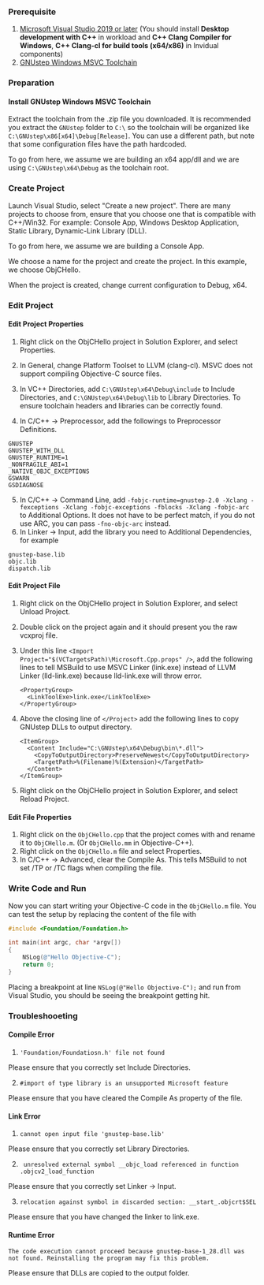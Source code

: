### Prerequisite

1. [Microsoft Visual Studio 2019 or later](https://visualstudio.microsoft.com/downloads/) (You should install **Desktop development with C++** in workload and  **C++ Clang Compiler for Windows**, **C++ Clang-cl for build tools (x64/x86)** in Invidual components)
2. [GNUstep Windows MSVC Toolchain](https://github.com/gnustep/tools-windows-msvc/releases)

### Preparation

#### Install GNUstep Windows MSVC Toolchain

Extract the toolchain from the .zip file you downloaded. It is recommended you extract the `GNUstep` folder to `C:\` so the toolchain will be organized like `C:\GNUstep\x86[x64]\Debug[Release]`. You can use a different path, but note that some configuration files have the path hardcoded.

To go from here, we assume we are building an x64 app/dll and we are using `C:\GNUstep\x64\Debug` as the toolchain root.

### Create Project

Launch Visual Studio, select "Create a new project". There are many projects to choose from, ensure that you choose one that is compatible with C++/Win32. For example: Console App, Windows Desktop Application, Static Library, Dynamic-Link Library (DLL).

To go from here, we assume we are building a Console App.

We choose a name for the project and create the project. In this example, we choose ObjCHello.

When the project is created, change current configuration to Debug, x64.

### Edit Project

#### Edit Project Properties

1. Right click on the ObjCHello project in Solution Explorer, and select Properties.

2. In General, change Platform Toolset to LLVM (clang-cl). MSVC does not support compiling Objective-C source files.
3. In VC++ Directories, add `C:\GNUstep\x64\Debug\include` to Include Directories, and `C:\GNUstep\x64\Debug\lib` to Library Directories. To ensure toolchain headers and libraries can be correctly found.
4. In C/C++ -> Preprocessor, add the followings to Preprocessor Definitions.

```
GNUSTEP
GNUSTEP_WITH_DLL
GNUSTEP_RUNTIME=1
_NONFRAGILE_ABI=1
_NATIVE_OBJC_EXCEPTIONS
GSWARN
GSDIAGNOSE
```

5. In C/C++ -> Command Line, add `-fobjc-runtime=gnustep-2.0 -Xclang -fexceptions -Xclang -fobjc-exceptions -fblocks -Xclang -fobjc-arc ` to Additional Options. It does not have to be perfect match, if you do not use ARC, you can pass `-fno-objc-arc` instead.
6. In Linker -> Input, add the library you need to Additional Dependencies, for example

```
gnustep-base.lib
objc.lib
dispatch.lib
```

#### Edit Project File

1. Right click on the ObjCHello project in Solution Explorer, and select Unload Project.

2. Double click on the project again and it should present you the raw vcxproj file.

3. Under this line `<Import Project="$(VCTargetsPath)\Microsoft.Cpp.props" />`, add the following lines to tell MSBuild to use MSVC Linker (link.exe) instead of LLVM Linker (lld-link.exe) because lld-link.exe will throw error.

   ```
   <PropertyGroup>
     <LinkToolExe>link.exe</LinkToolExe>
   </PropertyGroup>
   ```

4. Above the closing line of `</Project>` add the following lines to copy GNUstep DLLs to output directory.

   ```
   <ItemGroup>
     <Content Include="C:\GNUstep\x64\Debug\bin\*.dll">
       <CopyToOutputDirectory>PreserveNewest</CopyToOutputDirectory>
       <TargetPath>%(Filename)%(Extension)</TargetPath>
     </Content>
   </ItemGroup>
   ```

5. Right click on the ObjCHello project in Solution Explorer, and select Reload Project.

#### Edit File Properties

1. Right click on the `ObjCHello.cpp` that the project comes with and rename it to `ObjCHello.m`. (Or `ObjCHello.mm` in Objective-C++).
2. Right click on the `ObjCHello.m` file and select Properties.
3. In C/C++ -> Advanced, clear the Compile As. This tells MSBuild to not set /TP or /TC flags when compiling the file.

### Write Code and Run

Now you can start writing your Objective-C code in the `ObjCHello.m` file. You can test the setup by replacing the content of the file with

```objective-c
#include <Foundation/Foundation.h>

int main(int argc, char *argv[])
{
    NSLog(@"Hello Objective-C");
    return 0;
}
```

Placing a breakpoint at line `NSLog(@"Hello Objective-C");` and run from Visual Studio, you should be seeing the breakpoint getting hit.

### Troubleshooeting

#### Compile Error

1. `'Foundation/Foundatiosn.h' file not found`

Please ensure that you correctly set Include Directories.

2. `#import of type library is an unsupported Microsoft feature`

Please ensure that you have cleared the Compile As property of the file.

#### Link Error

1. `cannot open input file 'gnustep-base.lib'`

Please ensure that you correctly set Library Directories.

2. ` unresolved external symbol __objc_load referenced in function .objcv2_load_function`

Please ensure that you correctly set Linker -> Input.

3. `relocation against symbol in discarded section: __start_.objcrt$SEL`

Please ensure that you have changed the linker to link.exe.

#### Runtime Error

`The code execution cannot proceed because gnustep-base-1_28.dll was not found. Reinstalling the program may fix this problem.`

Please ensure that DLLs are copied to the output folder.



